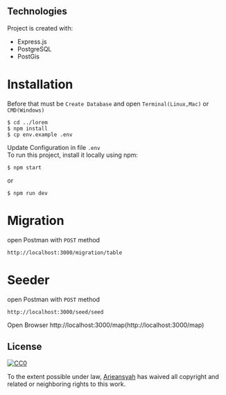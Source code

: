 ## Technologies
Project is created with:
* Express.js
* PostgreSQL
* PostGis

# Installation
Before that must be `Create Database` and open `Terminal(Linux,Mac)` or `CMD(Windows)`
```
$ cd ../lorem
$ npm install
$ cp env.example .env
```
Update Configuration in file `.env`
<br>To run this project, install it locally using npm:
```
$ npm start
```
or
```
$ npm run dev
```

# Migration
open Postman with `POST` method
```
http://localhost:3000/migration/table
```

# Seeder
open Postman with `POST` method
```
http://localhost:3000/seed/seed
```

Open Browser http://localhost:3000/map(http://localhost:3000/map)

## License

[![CC0](https://licensebuttons.net/p/zero/1.0/88x31.png)](https://arieansyah.github.io/)

To the extent possible under law, [Arieansyah](https://arieansyah.github.io/) has waived all copyright and related or neighboring rights to this work.


